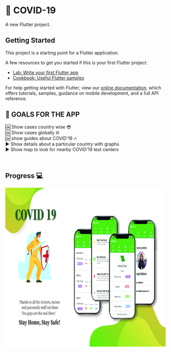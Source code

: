 # 🦠 COVID-19  

A new Flutter project.

## Getting Started

This project is a starting point for a Flutter application.

A few resources to get you started if this is your first Flutter project:

- [Lab: Write your first Flutter app](https://flutter.dev/docs/get-started/codelab)
- [Cookbook: Useful Flutter samples](https://flutter.dev/docs/cookbook)

For help getting started with Flutter, view our
[online documentation](https://flutter.dev/docs), which offers tutorials,
samples, guidance on mobile development, and a full API reference.
&nbsp; 
## 🥅 GOALS FOR THE APP 
🆗 Show cases country wise  😎 <br/>
🆗 Show cases globally :globe_with_meridians: <br/>
🆗 show guides about COVID'19 🔥 <br/>
▶️ Show details about a particular country with graphs <br/>
▶️ Show map to look for nearby COVID'19 test centers <br/> 

&nbsp; 
## Progress 💻

<img src="screenshots/covid app.jpg" width="1000" height="500">

